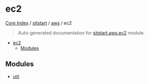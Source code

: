 # ec2

[Core Index](../../../README.md#core-index) / [sitstart](../../index.md#sitstart) / [aws](../index.md#aws) / ec2

> Auto-generated documentation for [sitstart.aws.ec2](../../../../python/sitstart/aws/ec2/__init__.py) module.

- [ec2](#ec2)
  - [Modules](#modules)

## Modules

- [util](./util.md)
